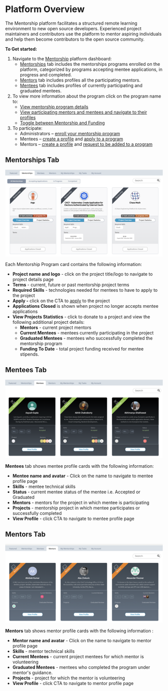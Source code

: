 # Platform Overview

The Mentorship platform facilitates a structured remote learning environment to new open source developers. Experienced project maintainers and contributors use the platform to mentor aspiring individuals and help them become contributors to the open source community.

**To Get started:**

1. Navigate to the [Mentorship](https://people.communitybridge.org/) platform dashboard:
   * [Mentorships](./#DashboardOverview-Projects) tab includes the mentorships programs enrolled on the platform, categorized by programs accepting mentee applications, in progress and completed.
   * [Mentors](./#DashboardOverview-Mentors) tab includes profiles all the participating mentors.
   * [Mentees](../mentees/) tab includes profiles of currently participating and graduated mentees.
2. To view more information about the program click on the program name to:
   * [View mentorship program details](view-projects-details.md)
   * [View participating](view-a-mentor-or-mentee-profile.md)[ mentors and mentees and navigate to their profiles ](view-a-mentor-or-mentee-profile.md)
   * [Toggle between Mentorship and Funding](../../crowdfunding/dashboard/toggle-between-funding-and-mentorship-for-a-project.md)
3. To participate:
   * Administrators – [enroll your mentorship program ](https://app.gitbook.com/@lfdocs/s/docs/communitybridge/mentorship/administrators/enroll-your-project)
   * Mentees – [create a profile](../mentees/create-a-mentee-profile.md) and [apply to a program](../mentees/apply-to-a-project.md)
   * Mentors – [create a profile](../mentors/create-a-mentor-profile/) and [request to be added to a program](../mentors/create-a-mentor-profile/request-to-be-added-to-a-program.md#apply-to-a-project)

## Mentorships Tab <a id="DashboardOverview-Projects"></a>

![](../../.gitbook/assets/mentorships%20%281%29.png)

Each Mentorship Program card contains the following information:

* **Project name and logo** - click on the project title/logo to navigate to project details page
* **Terms** - current, future or past mentorship project terms 
* **Required Skills** - technologies needed for mentees to have to apply to the project
* **Apply -** click on the CTA to [apply](../mentees/apply-to-a-project.md) to the project
* **Applications Closed** is shown when project no longer accepts mentee applications
* **View Projects Statistics** - click to donate to a project and view the following additional project details:
  * **Mentors** - current project mentors
  * **Current Mentees** - mentees currently participating in the project
  * **Graduated Mentees** - mentees who successfully completed the mentorship program
  * **Funding To Date** - total project funding received for mentee stipends.

## Mentees Tab <a id="DashboardOverview-Mentors"></a>

![](../../.gitbook/assets/mentees.png)

**Mentees** tab shows mentee profile cards with the following information: 

* **Mentee name and avatar** - Click on the name to navigate to mentee profile page
* **Skills** - mentee technical skills 
* **Status** - current mentee status of the mentee i.e. Accepted or Graduated
* **Mentors** - mentors for the project in which mentee is participating 
* **Projects** - mentorship project in which mentee participates or successfully completed
* **View Profile** - click CTA to navigate to mentee profile page

## Mentors Tab <a id="DashboardOverview-Mentors"></a>

![](../../.gitbook/assets/mentors.png)

**Mentors** tab shows mentor profile cards with the following information :

* **Mentor name and avatar** - Click on the name to navigate to mentor profile page
* **Skills** - mentor technical skills 
* **Current Mentees** - current project mentees for which mentor is volunteering 
* **Graduated Mentees** - mentees who completed the program under mentor's guidance.
* **Projects** - project for which the mentor is volunteering 
* **View Profile** - click CTA to navigate to mentor profile page

